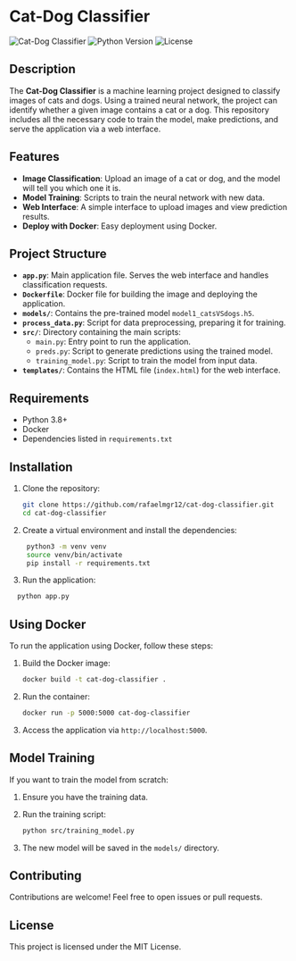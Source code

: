 # Cat-Dog Classifier

![Cat-Dog Classifier](https://img.shields.io/badge/Status-Active-brightgreen)
![Python Version](https://img.shields.io/badge/Python-3.8-blue)
![License](https://img.shields.io/badge/License-MIT-yellow)

## Description

The **Cat-Dog Classifier** is a machine learning project designed to classify images of cats and dogs. Using a trained neural network, the project can identify whether a given image contains a cat or a dog. This repository includes all the necessary code to train the model, make predictions, and serve the application via a web interface.

## Features

- **Image Classification**: Upload an image of a cat or dog, and the model will tell you which one it is.
- **Model Training**: Scripts to train the neural network with new data.
- **Web Interface**: A simple interface to upload images and view prediction results.
- **Deploy with Docker**: Easy deployment using Docker.

## Project Structure

- **`app.py`**: Main application file. Serves the web interface and handles classification requests.
- **`Dockerfile`**: Docker file for building the image and deploying the application.
- **`models/`**: Contains the pre-trained model `model1_catsVSdogs.h5`.
- **`process_data.py`**: Script for data preprocessing, preparing it for training.
- **`src/`**: Directory containing the main scripts:
  - `main.py`: Entry point to run the application.
  - `preds.py`: Script to generate predictions using the trained model.
  - `training_model.py`: Script to train the model from input data.
- **`templates/`**: Contains the HTML file (`index.html`) for the web interface.

## Requirements

- Python 3.8+
- Docker
- Dependencies listed in `requirements.txt`

## Installation

1. Clone the repository:

   ```bash
   git clone https://github.com/rafaelmgr12/cat-dog-classifier.git
   cd cat-dog-classifier
    ```
2. Create a virtual environment and install the dependencies:
   ```bash
    python3 -m venv venv
    source venv/bin/activate
    pip install -r requirements.txt
   ```
3. Run the application:
  ```bash
    python app.py

  ```

## Using Docker

To run the application using Docker, follow these steps:

1. Build the Docker image:
    
    ```bash
    docker build -t cat-dog-classifier .
    ```
    
2. Run the container:
    
    ```bash
    docker run -p 5000:5000 cat-dog-classifier
    
    ```
    
3. Access the application via `http://localhost:5000`.

## Model Training

If you want to train the model from scratch:

1. Ensure you have the training data.
2. Run the training script:
    
    ```bash
    python src/training_model.py
    
    ```
  
3. The new model will be saved in the `models/` directory.

## Contributing

Contributions are welcome! Feel free to open issues or pull requests.

## License

This project is licensed under the MIT License.
